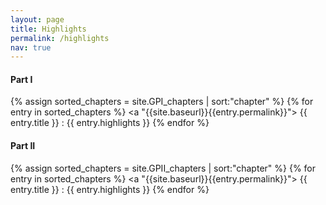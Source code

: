 ```yaml
---
layout: page
title: Highlights
permalink: /highlights
nav: true
---
```


<h4> Part I </h4>

{% assign sorted_chapters = site.GPI_chapters | sort:"chapter" %}
{% for entry in sorted_chapters %}
  <a "{{site.baseurl}}{{entry.permalink}}"> {{ entry.title }} </a>: {{ entry.highlights }}
{% endfor %}

<h4> Part II </h4>

{% assign sorted_chapters = site.GPII_chapters | sort:"chapter" %}
{% for entry in sorted_chapters %}
  <a "{{site.baseurl}}{{entry.permalink}}"> {{ entry.title }} </a>: {{ entry.highlights }}
{% endfor %}
